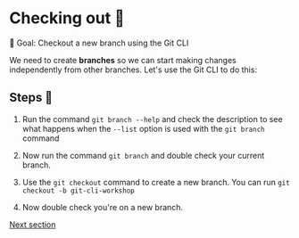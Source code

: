 # Checking out 🌴

🎯 Goal: Checkout a new branch using the Git CLI

We need to create **branches** so we can start making changes independently from other branches.
Let's use the Git CLI to do this:

## Steps 👣

1. Run the command `git branch --help` and check the description to see what happens when the `--list` option is used with the `git branch` command

2. Now run the command `git branch` and double check your current branch.

3. Use the `git checkout` command to create a new branch. You can run `git checkout -b git-cli-workshop`

4. Now double check you're on a new branch.

[Next section](./staging.md)
